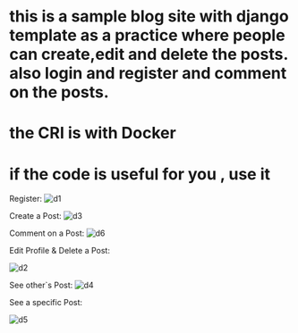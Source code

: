 # this is a sample blog site with django template as a practice where people can create,edit and delete the posts. also login and register and comment on the posts.
# the CRI is with Docker
# if the code is useful for you , use it 




Register:
![d1](https://github.com/user-attachments/assets/90007495-bd8c-44d7-a134-5e4adac7da98)


Create a Post:
![d3](https://github.com/user-attachments/assets/ee9ba794-a0ec-423f-95e0-c38f604a3849)


Comment on a Post:
![d6](https://github.com/user-attachments/assets/f54bcf38-6e3d-4e4a-8f4b-19d16ceac9b0)


Edit Profile & Delete a Post:

![d2](https://github.com/user-attachments/assets/888892e4-3062-414b-9d84-cac057b57c46)



See other`s Post:
![d4](https://github.com/user-attachments/assets/93b75e04-f3f5-48e6-962e-339b193d95ad)


See a specific Post:

![d5](https://github.com/user-attachments/assets/d60fd0ea-954a-4b8f-ab05-62e54e8b7c6d)





